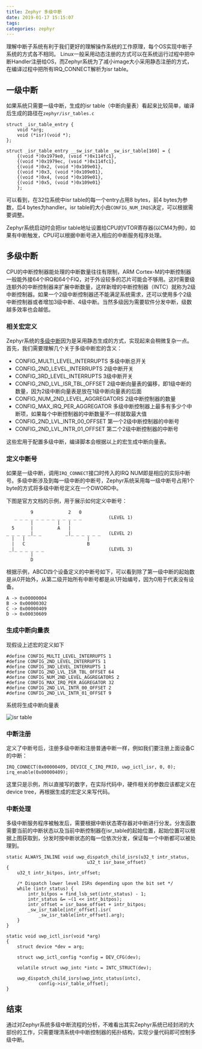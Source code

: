 ```yaml
---
title: Zephyr 多级中断
date: 2019-01-17 15:15:07
tags:
categories: zephyr
---
```


理解中断子系统有利于我们更好的理解操作系统的工作原理，每个OS实现中断子系统的方式各不相同。 Linux一般采用动态注册的方式可以在系统运行过程中把中断Handler注册给OS，而Zephyr系统为了减小image大小采用静态注册的方式，在编译过程中把所有IRQ_CONNECT解析为isr table。

## 一级中断

如果系统只需要一级中断，生成的isr table（中断向量表）看起来比较简单，编译后生成的路径在`zephyr/isr_tables.c`

```
struct _isr_table_entry {
    void *arg;
    void (*isr)(void *);
};

struct _isr_table_entry __sw_isr_table _sw_isr_table[160] = {
    {(void *)0x1979e0, (void *)0x114fc1},
    {(void *)0x1979ec, (void *)0x114fc1},
    {(void *)0x2, (void *)0x109e01},
    {(void *)0x3, (void *)0x109e01},
    {(void *)0x4, (void *)0x109e01},
    {(void *)0x5, (void *)0x109e01}
	};
```

可以看到，在32位系统中isr table的每一个entry占用8 bytes，前4 bytes为参数，后4 bytes为handler。isr table的大小由`CONFIG_NUM_IRQS`决定，可以根据需要调整。

Zephyr系统启动时会把isr table地址设置给CPU的VTOR寄存器(以CM4为例)，如果有中断触发，CPU可以根据中断号进入相应的中断服务程序处理。

## 多级中断

CPU的中断控制器能处理的中断数量往往有限制，ARM Cortex-M的中断控制器一般能外接64个IRQ和64个FIQ，对于外设较多的芯片可能会不够用。这时需要级连额外的中断控制器来扩展中断数量，这样新增的中断控制器（INTC）就称为2级中断控制器。如果一个2级中断控制器还不能满足系统需求，还可以使用多个2级中断控制器或者增加3级中断、4级中断。当然多级因为需要软件分发中断，级数越多效率也会越低。

### 相关宏定义

Zephyr系统的[多级中断](https://docs.zephyrproject.org/latest/kernel/other/interrupts.html)因为是采用静态生成的方式，实现起来会稍微复杂一点。首先，我们需要理解几个关于多级中断宏的含义：

- CONFIG_MULTI_LEVEL_INTERRUPTS
多级中断总开关
- CONFIG_2ND_LEVEL_INTERRUPTS
2级中断开关
- CONFIG_3RD_LEVEL_INTERRUPTS
3级中断开关
- CONFIG_2ND_LVL_ISR_TBL_OFFSET
2级中断向量表的偏移，即1级中断的数量，因为2级中断向量表是放在1级中断向量表的后面
- CONFIG_NUM_2ND_LEVEL_AGGREGATORS
2级中断控制器的数量
- CONFIG_MAX_IRQ_PER_AGGREGATOR
多级中断控制器上最多有多少个中断项，如果每个中断控制器的中断数量不一样就取最大值
- CONFIG_2ND_LVL_INTR_00_OFFSET
第一个2级中断控制器的中断号
- CONFIG_2ND_LVL_INTR_01_OFFSET
第二个2级中断控制器的中断号

这些宏用于配置多级中断，编译脚本会根据以上的宏生成中断向量表。

### 定义中断号

如果是一级中断，调用`IRQ_CONNECT`接口时传入的IRQ NUM即是相应的实际中断号。多级中断涉及到每一级中断的中断号，Zephyr系统采用每一级中断号占用1个byte的方式将多级中断号定义在一个DWORD中。

下图是官方文档的示例，用于展示如何定义中断号：

```
         9             2   0
   _ _ _ _ _ _ _ _ _ _ _ _ _          (LEVEL 1) 
         |         |   |
  5      |         A   |
_ _ _ _ _|_ _         _|_ _ _ _ _ _   (LEVEL 2)
  |   |                       |
  |   C                       B
 _|_ _ _ _ _ _                        (LEVEL 3)
         |
         D
```

根据示例，ABCD四个设备定义的中断号如下，可以看到除了第一级中断的起始数是从0开始外，从第二级开始所有中断号都是从1开始编号，因为0用于代表没有设备。

```
A -> 0x00000004
B -> 0x00000302
C -> 0x00000409
D -> 0x00030609
```

### 生成中断向量表

现假设上述宏的定义如下

```
#define CONFIG_MULTI_LEVEL_INTERRUPTS 1
#define CONFIG_2ND_LEVEL_INTERRUPTS 1
#define CONFIG_3ND_LEVEL_INTERRUPTS 1
#define CONFIG_2ND_LVL_ISR_TBL_OFFSET 64
#define CONFIG_NUM_2ND_LEVEL_AGGREGATORS 2
#define CONFIG_MAX_IRQ_PER_AGGREGATOR 32
#define CONFIG_2ND_LVL_INTR_00_OFFSET 2
#define CONFIG_2ND_LVL_INTR_01_OFFSET 9
```

系统将生成中断向量表

![isr table](/images/zephyr/zephyr_isr_table.jpg)

### 中断注册

定义了中断号后，注册多级中断和注册普通中断一样，例如我们要注册上面设备C的中断：

```
IRQ_CONNECT(0x00000409, DEVICE_C_IRQ_PRIO, uwp_ictl_isr, 0, 0);
irq_enable(0x00000409);
```

这里只是示例，所以直接写的数字，在实际代码中，硬件相关的参数应该都定义在device tree，再根据生成的宏定义来写代码。

### 中断处理

多级中断服务程序被触发后，需要根据中断状态寄存器对中断进行分发。分发函数需要当前的中断状态以及当前中断控制器在isr_table的起始位置，起始位置可以根据上图获取到，分发时按中断状态的每一位依次分发，保证每一个中断都可以被处理到。

```
static ALWAYS_INLINE void uwp_dispatch_child_isrs(u32_t intr_status,
                              u32_t isr_base_offset)
{
    u32_t intr_bitpos, intr_offset;

    /* Dispatch lower level ISRs depending upon the bit set */
    while (intr_status) {
        intr_bitpos = find_lsb_set(intr_status) - 1;
        intr_status &= ~(1 << intr_bitpos);
        intr_offset = isr_base_offset + intr_bitpos;
        _sw_isr_table[intr_offset].isr(
            _sw_isr_table[intr_offset].arg);
    }
}

static void uwp_ictl_isr(void *arg)
{
    struct device *dev = arg;

    struct uwp_ictl_config *config = DEV_CFG(dev);

    volatile struct uwp_intc *intc = INTC_STRUCT(dev);

    uwp_dispatch_child_isrs(uwp_intc_status(intc),
            config->isr_table_offset);
}
```

## 结束

通过对Zephyr系统多级中断流程的分析，不难看出其实Zephyr系统已经封闭的大部份的工作，只需要理清系统中中断控制器的拓扑结构，实现少量代码即可控制多级中断。